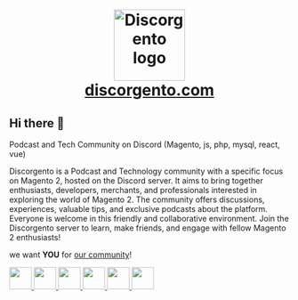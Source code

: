<h1 align="center">
    <a href="https://discorgento.com/" target="_blank" title="discorgento.com">
        <img src="https://discorgento.com/img/logo.svg" alt="Discorgento logo" width="128" height="128" title="Discorgento"/> 
        <br>
        discorgento.com
        <br>
    </a>
</h1>

## Hi there 👋

Podcast and Tech Community on Discord (Magento, js, php, mysql, react, vue)

Discorgento is a Podcast and Technology community with a specific focus on Magento 2, hosted on the Discord server. It aims to bring together enthusiasts, developers, merchants, and professionals interested in exploring the world of Magento 2. The community offers discussions, experiences, valuable tips, and exclusive podcasts about the platform. Everyone is welcome in this friendly and collaborative environment. Join the Discorgento server to learn, make friends, and engage with fellow Magento 2 enthusiasts!


we want **YOU** for [our community](https://discord.gg/amfwybm3yj)!


<div class="bottom-bar">
    <a href="https://discorgento.com/discord" target="_blank" title="Discord">
        <img
            src="https://github-production-user-asset-6210df.s3.amazonaws.com/2486808/269281481-99db2b1f-1884-4f44-8232-c251bd354427.png" width="40" height="40"/>
    </a>
    <a href="https://github.com/discorgento" target="_blank" title="Github">
        <img
            src="https://github-production-user-asset-6210df.s3.amazonaws.com/2486808/269585593-13e7278c-879c-4f23-b1d9-3c681b66da6e.png" width="40" height="40"/>
    </a>
    <a href="https://www.instagram.com/discorgento/" target="_blank" title="Instagram">
        <img
            src="https://github-production-user-asset-6210df.s3.amazonaws.com/2486808/269281154-85f433ad-637e-4f4a-8495-a257f46fcb5b.png" width="40" height="40"/>
    </a>
    <a href="https://open.spotify.com/show/5h3gKepBezY4Iz5LM79nUn" target="_blank" title="Spotify">
        <img
            src="https://github-production-user-asset-6210df.s3.amazonaws.com/2486808/269585978-b4477dae-503d-4d48-aead-903a2f6ba61a.png" width="40" height="40"/>
    </a>
    <a href="https://www.youtube.com/@discorgento" target="_blank" title="Youtube">
        <img
            src="https://github-production-user-asset-6210df.s3.amazonaws.com/2486808/269586115-141075b9-d945-4bfc-bd51-ef2c167a84eb.png" width="40" height="40"/>
    </a>
    <a href="https://twitter.com/discorgento" target="_blank" title="Twitter">
        <img
            src="https://github-production-user-asset-6210df.s3.amazonaws.com/2486808/269586325-75bd4a6a-8526-438b-884a-edf477ab0722.png" width="40" height="40"/>
    </a>
</div>
